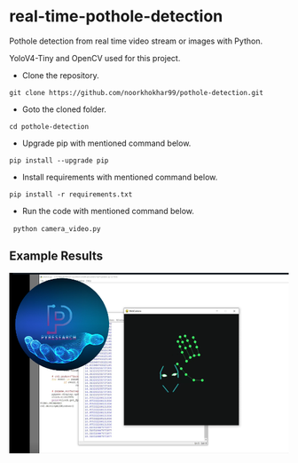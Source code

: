 # real-time-pothole-detection
Pothole detection from real time video stream or images with Python.

YoloV4-Tiny and OpenCV used for this project.
- Clone the repository.
```
git clone https://github.com/noorkhokhar99/pothole-detection.git
```
- Goto the cloned folder.
```
cd pothole-detection

```
- Upgrade pip with mentioned command below.
```
pip install --upgrade pip
```
- Install requirements with mentioned command below.
```
pip install -r requirements.txt
```
- Run the code with mentioned command below.

` python camera_video.py`



## Example Results
![Example Results](https://github.com/noorkhokhar99/Avatar-mediapipe-opencv-python/blob/main/Screen%20Shot%201444-04-28%20at%2011.17.07%20PM.png)



